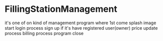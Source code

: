# FillingStationManagement

it's one of on kind of management program where 1st come splash image 
start login process
sign up if it's have registered user(owner)
price update process
billing process
program close
